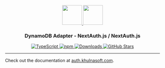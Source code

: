 <p align="center">
  <br/>
  <a href="https://auth.khulnasoft.com" target="_blank">
    <img height="64px" src="https://auth.khulnasoft.com/img/logo-sm.png" />
  </a>
  <a href="https://aws.amazon.com/dynamodb" target="_blank">
    <img height="64px" src="https://auth.khulnasoft.com/img/adapters/dynamodb.svg"/>
  </a>
  <h3 align="center"><b>DynamoDB Adapter</b> - NextAuth.js / NextAuth.js</a></h3>
  <p align="center" style="align: center;">
    <a href="https://npm.im/@nextauth.js/dynamodb-adapter">
      <img src="https://img.shields.io/badge/TypeScript-blue?style=flat-square" alt="TypeScript" />
    </a>
    <a href="https://npm.im/@nextauth.js/dynamodb-adapter">
      <img alt="npm" src="https://img.shields.io/npm/v/@nextauth.js/dynamodb-adapter?color=green&label=@nextauth.js/dynamodb-adapter&style=flat-square">
    </a>
    <a href="https://www.npmtrends.com/@nextauth.js/dynamodb-adapter">
      <img src="https://img.shields.io/npm/dm/@nextauth.js/dynamodb-adapter?label=%20downloads&style=flat-square" alt="Downloads" />
    </a>
    <a href="https://github.com/khulnasoft/nextdev/stargazers">
      <img src="https://img.shields.io/github/stars/khulnasoft/nextdev?style=flat-square" alt="GitHub Stars" />
    </a>
  </p>
</p>

---

Check out the documentation at [auth.khulnasoft.com](https://auth.khulnasoft.com/reference/adapter/dynamodb).
